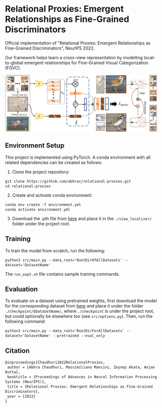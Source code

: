 # Relational Proxies: Emergent Relationships as Fine-Grained Discriminators

Official implementation of "Relational Proxies: Emergent Relationships as Fine-Grained Discriminators",
NeurIPS 2022.

Our framework helps learn a cross-view representation by modelling local-to-global emergent relationships
for Fine-Grained Visual Categorization (FGVC).

![Model Diagram](./assests/relational_proxies_diagram.png)

## Environment Setup

This project is implemented using PyTorch. A conda environment with all related dependencies can be created as follows:
1. Clone the project repository:
```shell
git clone https://github.com/abhrac/relational-proxies.git
cd relational-proxies
```
2. Create and activate conda environment:
```shell
conda env create -f environment.yml
conda activate environment.yml
```
3. Download the .pth file from
[here](https://drive.google.com/file/d/1P556ct4WTxWgZSLsKj4k9PZ52g6StGFA/view?usp=sharing)
and place it in the `./view_localizer/` folder under the project root.

## Training
To train the model from scratch, run the following:
```shell
python3 src/main.py --data_root='RootDirOfAllDatasets' --dataset='DatasetName'
```
The `run_expt.sh` file contains sample training commands.

## Evaluation
To evaluate on a dataset using pretrained weights, first download the model for the corresponding dataset from
[here](https://drive.google.com/drive/folders/1WR9qqFmhArHJqg78wsffhQtAbiW3V77R?usp=sharing)
and place it under the folder `./checkpoint/$DataSetName/`,
where `./checkpoint` is under the project root, but could optionally be elsewhere too
(see `src/options.py`). Then, run the following command:
```shell
python3 src/main.py --data_root='RootDirForAllDatasets' --dataset='DatasetName' --pretrained --eval_only
```

## Citation
```
@inproceedings{Chaudhuri2022RelationalProxies,
 author = {Abhra Chaudhuri, Massimiliano Mancini, Zeynep Akata, Anjan Dutta},
 booktitle = {Proceedings of Advances in Neural Information Processing Systems (NeurIPS)},
 title = {Relational Proxies: Emergent Relationships as Fine-Grained Discriminators},
 year = {2022}
}
```
